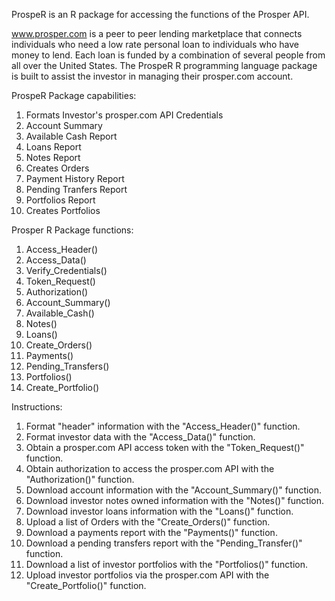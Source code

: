 ProspeR is an R package for accessing the functions of the Prosper API.

www.prosper.com is a peer to peer lending marketplace that
connects individuals who need a low rate personal loan
to individuals who have money to lend. Each loan is funded
by a combination of several people from all over the United
States. The ProspeR R programming language package is built
to assist the investor in managing their prosper.com account.

ProspeR Package capabilities:
1) Formats Investor's prosper.com API Credentials
2) Account Summary
3) Available Cash Report
4) Loans Report
5) Notes Report
6) Creates Orders
7) Payment History Report
8) Pending Tranfers Report
9) Portfolios Report
10) Creates Portfolios

Prosper R Package functions:
1) Access_Header()
2) Access_Data()
3) Verify_Credentials()
4) Token_Request()
5) Authorization()
6) Account_Summary()
7) Available_Cash()
8) Notes()
9) Loans()
10) Create_Orders()
11) Payments()
12) Pending_Transfers()
13) Portfolios()
14) Create_Portfolio()

Instructions:
1) Format "header" information with the "Access_Header()" function.
2) Format investor data with the "Access_Data()" function.
3) Obtain a prosper.com API access token with the "Token_Request()" function.
4) Obtain authorization to access the prosper.com API with the "Authorization()" function.
5) Download account information with the "Account_Summary()" function.
6) Download investor notes owned information with the "Notes()" function.
7) Download investor loans information with the "Loans()" function.
8) Upload a list of Orders with the "Create_Orders()" function.
9) Download a payments report with the "Payments()" function.
10) Download a pending transfers report with the "Pending_Transfer()" function.
11) Download a list of investor portfolios with the "Portfolios()" function.
12) Upload investor portfolios via the prosper.com API with the "Create_Portfolio()" function. 
